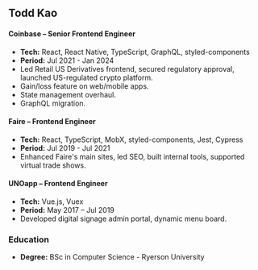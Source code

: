## Todd Kao
#### Coinbase – Senior Frontend Engineer
- **Tech:** React, React Native, TypeScript, GraphQL, styled-components
- **Period:** Jul 2021 - Jan 2024
- Led Retail US Derivatives frontend, secured regulatory approval, launched US-regulated crypto platform.
- Gain/loss feature on web/mobile apps.
- State management overhaul.
- GraphQL migration.

#### Faire – Frontend Engineer
- **Tech:** React, TypeScript, MobX, styled-components, Jest, Cypress
- **Period:** Jul 2019 - Jul 2021
- Enhanced Faire's main sites, led SEO, built internal tools, supported virtual trade shows.

#### UNOapp – Frontend Engineer
- **Tech:** Vue.js, Vuex
- **Period:** May 2017 – Jul 2019
- Developed digital signage admin portal, dynamic menu board.

### Education
- **Degree:** BSc in Computer Science - Ryerson University

